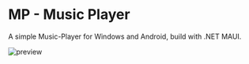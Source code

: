 # MP - Music Player
 A simple Music-Player for Windows and Android, build with .NET MAUI.
 
 ![preview](https://user-images.githubusercontent.com/27453571/221366794-4cea36ba-76bf-49ba-9050-11d4db24d058.png)
